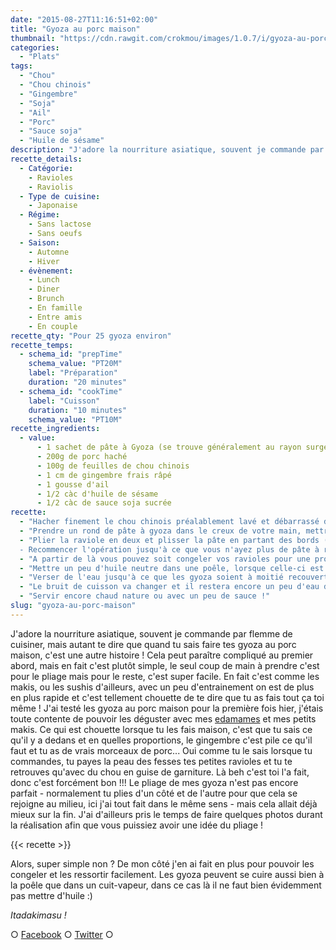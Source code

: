 ```yaml
---
date: "2015-08-27T11:16:51+02:00"
title: "Gyoza au porc maison"
thumbnail: "https://cdn.rawgit.com/crokmou/images/1.0.7/i/gyoza-au-porc-maison-crokmou-blog-51.jpg"
categories:
  - "Plats"
tags:
  - "Chou"
  - "Chou chinois"
  - "Gingembre"
  - "Soja"
  - "Ail"
  - "Porc"
  - "Sauce soja"
  - "Huile de sésame"
description: "J'adore la nourriture asiatique, souvent je commande par flemme de cuisiner, mais quand tu sais faire tes gyozas maison, c'est une autre histoire !"
recette_details:
  - Catégorie:
    - Ravioles
    - Raviolis
  - Type de cuisine:
    - Japonaise
  - Régime:
    - Sans lactose
    - Sans oeufs
  - Saison:
    - Automne
    - Hiver
  - évènement:
    - Lunch
    - Diner
    - Brunch
    - En famille
    - Entre amis
    - En couple
recette_qty: "Pour 25 gyoza environ"
recette_temps:
  - schema_id: "prepTime"
    schema_value: "PT20M"
    label: "Préparation"
    duration: "20 minutes"
  - schema_id: "cookTime"
    label: "Cuisson"
    duration: "10 minutes"
    schema_value: "PT10M"
recette_ingredients:
  - value:
      - 1 sachet de pâte à Gyoza (se trouve généralement au rayon surgelé des épiceries asiat')
      - 200g de porc haché
      - 100g de feuilles de chou chinois
      - 1 cm de gingembre frais râpé
      - 1 gousse d'ail
      - 1/2 càc d'huile de sésame
      - 1/2 càc de sauce soja sucrée
recette:
  - "Hacher finement le chou chinois préalablement lavé et débarrassé de sa nervure centrale. Ajouter ensuite le porc, la gousse d'ail finement ciselée et le gingembre râpé. Bien mélanger à la main. Ajouter ensuite l'huile et la sauce, mélanger à nouveau."
  - "Prendre un rond de pâte à gyoza dans le creux de votre main, mettre un peu de farce à l’intérieur, humecter légèrement les bords de la pâte. ![](https://cdn.rawgit.com/crokmou/images/1.0.7/i/gyoza-au-porc-maison-crokmou-blog.jpg)"
  - "Plier la raviole en deux et plisser la pâte en partant des bords (il faut plisser uniquement une face de la pâte, la face du dessous reste lisse), bien fermer le gyoza.
  - Recommencer l'opération jusqu'à ce que vous n'ayez plus de pâte à raviole"
  - "A partir de là vous pouvez soit congeler vos ravioles pour une prochaine fois soit les cuire comme ceci :"
  - "Mettre un peu d'huile neutre dans une poêle, lorsque celle-ci est bien chaude, placer les gyoza sur leur face plane"
  - "Verser de l'eau jusqu'à ce que les gyoza soient à moitié recouverts et laisser cuire à couvert sur feu vif jusqu'à ce qu'il n'y ai presque plus d'eau."
  - "Le bruit de cuisson va changer et il restera encore un peu d'eau dans la poêle, à ce moment là, laisser cuire encore quelques minutes à découvert. Les gyoza vont dorer sur une face."
  - "Servir encore chaud nature ou avec un peu de sauce !"
slug: "gyoza-au-porc-maison"
---
```


J'adore la nourriture asiatique, souvent je commande par flemme de cuisiner, mais autant te dire que quand tu sais faire tes gyoza au porc maison, c'est une autre histoire ! Cela peut paraître compliqué au premier abord, mais en fait c'est plutôt simple, le seul coup de main à prendre c'est pour le pliage mais pour le reste, c'est super facile. En fait c'est comme les makis, ou les sushis d'ailleurs, avec un peu d'entrainement on est de plus en plus rapide et c'est tellement chouette de te dire que tu as fais tout ça toi même ! J'ai testé les gyoza au porc maison pour la première fois hier, j'étais toute contente de pouvoir les déguster avec mes [edamames](https://crokmou.com/2013/01/edamame-feve-de-soya) et mes petits makis. Ce qui est chouette lorsque tu les fais maison, c'est que tu sais ce qu'il y a dedans et en quelles proportions, le gingembre c'est pile ce qu'il faut et tu as de vrais morceaux de porc... Oui comme tu le sais lorsque tu commandes, tu payes la peau des fesses tes petites ravioles et tu te retrouves qu'avec du chou en guise de garniture. Là beh c'est toi l'a fait, donc c'est forcément bon !!! Le pliage de mes gyoza n'est pas encore parfait - normalement tu plies d'un côté et de l'autre pour que cela se rejoigne au milieu, ici j'ai tout fait dans le même sens - mais cela allait déjà mieux sur la fin. J'ai d'ailleurs pris le temps de faire quelques photos durant la réalisation afin que vous puissiez avoir une idée du pliage !

{{< recette >}}

Alors, super simple non ? De mon côté j'en ai fait en plus pour pouvoir les congeler et les ressortir facilement. Les gyoza peuvent se cuire aussi bien à la poêle que dans un cuit-vapeur, dans ce cas là il ne faut bien évidemment pas mettre d'huile :)

_Itadakimasu !_

○ [Facebook](https://www.facebook.com/crokmou.blog) ○ [Twitter](https://twitter.com/Crokmou) ○
